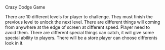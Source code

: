 Crazy Dodge Game

There are 10 different levels for player to challenge. 
They must finish the previous level to unlock the next level.
There are different things will coming from anywhere at the edge of screen at different speed. Player need to avoid them.
There are different special things can catch, it will give some special ability to players.
There will be a store player can choose differents look in it.
